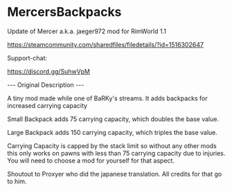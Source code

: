 # MercersBackpacks

Update of Mercer a.k.a. jaeger972 mod for RimWorld 1.1

https://steamcommunity.com/sharedfiles/filedetails/?id=1516302647

Support-chat:

https://discord.gg/SuhwVpM
	
--- Original Description ---

A tiny mod made while one of BaRKy's streams.
It adds backpacks for increased carrying capacity

Small Backpack adds 75 carrying capacity, which doubles the base value.

Large Backpack adds 150 carrying capacity, which triples the base value.

Carrying Capacity is capped by the stack limit so without any other mods this only works on pawns with less than 75 carrying capacity due to injuries. You will need to choose a mod for yourself for that aspect.

Shoutout to Proxyer who did the japanese translation. All credits for that go to him.
